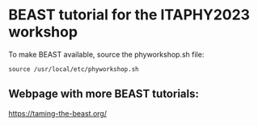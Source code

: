 # BEAST tutorial for the ITAPHY2023 workshop
To make BEAST available, source the phyworkshop.sh file:
```
source /usr/local/etc/phyworkshop.sh
```

## Webpage with more BEAST tutorials:
https://taming-the-beast.org/
